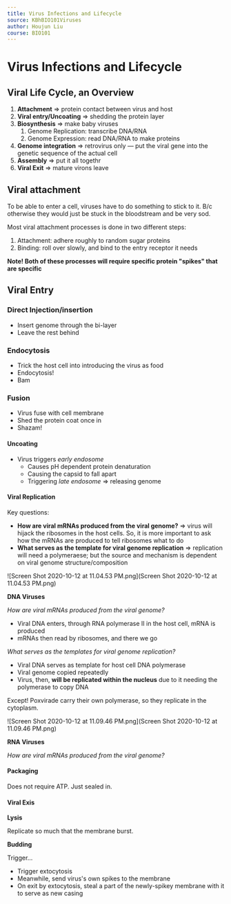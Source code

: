 ```yaml
---
title: Virus Infections and Lifecycle
source: KBhBIO101Viruses
author: Houjun Liu
course: BIO101
---
```


# Virus Infections and Lifecycle

## Viral Life Cycle, an Overview
1. **Attachment** => protein contact between virus and host
2. **Viral entry/Uncoating** => shedding the protein layer
3. **Biosynthesis** => make baby viruses
	1. Genome Replication: transcribe DNA/RNA
	2. Genome Expression: read DNA/RNA to make proteins
4.  **Genome integration** => retrovirus only — put the viral gene into the genetic sequence of the actual cell
5.  **Assembly** => put it all togethr
6.  **Viral Exit** => mature virons leave


## Viral attachment
To be able to enter a cell, viruses have to do something to stick to it. B/c otherwise they would just be stuck in the bloodstream and be very sod.

Most viral attachment processes is done in two different steps:

1. Attachment: adhere roughly to random sugar proteins
2. Binding: roll over slowly, and bind to the entry receptor it needs

**Note! Both of these processes will require specific protein "spikes" that are specific**

## Viral Entry
### Direct Injection/insertion
- Insert genome through the bi-layer
- Leave the rest behind

### Endocytosis
- Trick the host cell into introducing the virus as food
- Endocytosis!
- Bam

### Fusion
 - Virus fuse with cell membrane
 - Shed the protein coat once in
 - Shazam!

#### Uncoating
* Virus triggers *early endosome*
	* Causes pH dependent protein denaturation
	* Causing the capsid to fall apart
	* Triggering *late endosome* => releasing genome

#### Viral Replication
Key questions:

- **How are viral mRNAs produced from the viral genome?** => virus will hijack the ribosomes in the host cells. So, it is more important to ask how the mRNAs are produced to tell ribosomes what to do
- **What serves as the template for viral genome replication** => replication will need a polymeraese; but the source and mechanism is dependent on viral genome structure/composition

![Screen Shot 2020-10-12 at 11.04.53 PM.png](Screen Shot 2020-10-12 at 11.04.53 PM.png)

**DNA Viruses**

*How are viral mRNAs produced from the viral genome?*

- Viral DNA enters, through RNA polymerase II in the host cell, mRNA is produced
- mRNAs then read  by ribosomes, and there we go

*What serves as the templates for viral genome replication?*

- Viral DNA serves as template for host cell DNA polymerase
- Viral genome copied repeatedly
- Virus, then, **will be replicated within the nucleus** due to it needing the polymerase to copy DNA

Except! Poxvirade carry their own polymerase, so they replicate in the cytoplasm.

![Screen Shot 2020-10-12 at 11.09.46 PM.png](Screen Shot 2020-10-12 at 11.09.46 PM.png)

**RNA Viruses**

*How are viral mRNAs produced from the viral genome?*

#### Packaging

Does not require ATP. Just sealed in.

#### Viral Exis

**Lysis**

Replicate so much that the membrane burst.

**Budding**

Trigger...

- Trigger extocytosis
- Meanwhile, send virus's own spikes to the membrane
- On exit by extocytosis, steal a part of the newly-spikey membrane with it to serve as new casing
